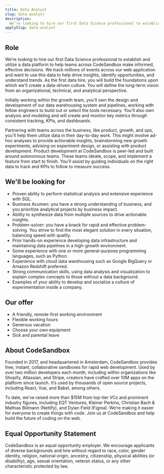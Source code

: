 ```yaml
---
title: Data Analyst
slug: data-analyst
description:
  We’re looking to hire our first Data Science professional to establish and utilize a data platform to help teams across CodeSandbox make informed, effective decisions.
applySlug: data-analyst
---
```


## Role

We’re looking to hire our first Data Science professional to establish and utilize a data platform to help teams across CodeSandbox make informed, effective decisions. We track millions of events across our web application and want to use this data to help drive insights, identify opportunities, and understand trends. As the first data hire, you will build the foundations upon which we'll create a data-driven culture. You will define the long-term vision from an organizational, technical, and analytical perspective.

Initially working within the growth team, you'll own the design and development of our data warehousing system and pipelines, working with fellow engineers to build out or select the tools necessary. You'll also own analysis and modeling and will create and monitor key metrics through consistent tracking, KPIs, and dashboards.

Partnering with teams across the business, like product, growth, and ops, you'll help them utilize data in their day-to-day work. This might involve ad-hoc analyses to provide actionable insights, brainstorming new growth experiments, advising on experiment design, or assisting with product development. Product development at CodeSandbox is peer-led and built around autonomous teams. These teams ideate, scope, and implement a feature from start to finish. You'll assist by guiding individuals on the right data to track and KPIs to follow to measure success.

## We'll be looking for

- Proven ability to perform statistical analysis and extensive experience with SQL.
- Business Acumen: you have a strong understanding of business, and you prioritize analytical projects by business impact.
- Ability to synthesize data from multiple sources to drive actionable insights.
- Problem-solver: you have a knack for rapid and effective problem-solving. You strive to find the most elegant solution in every situation, balancing speed with quality.
- Prior hands-on experience developing data infrastructure and maintaining data pipelines in a high-growth environment.
- Some experience with one or more general-purpose programming languages, such as Python.
- Experience with cloud data warehousing such as Google BigQuery or Amazon Redshift preferred.
- Strong communication skills, using data analysis and visualization to explain complex concepts to those without a data background.
- Examples of your ability to develop and socialize a culture of experimentation inside a company.

## Our offer

- A friendly, remote-first working environment
- Flexible working hours
- Generous vacation
- Choose your own equipment  
- Sick and parental leave

## About CodeSandbox

Founded in 2017, and headquartered in Amsterdam, CodeSandbox provides free, instant, collaborative sandboxes for rapid web development. Used by over two million developers each month, including within organizations like Shopify, Atlassian, and Stripe, creators have crafted over 10M apps on the platform since launch. It’s used by thousands of open source projects, including React, Vue, and Babel, among others.

To date, we’ve raised more than $15M from top-tier VCs and prominent industry figures, including EQT Ventures, Kleiner Perkins, Christian Bach & Mathias Biilmann (Netlify), and Dylan Field (Figma). We’re making it easier for everyone to create things with code. Join us at CodeSandbox and help build the future of coding on the web.

## Equal Opportunity Statement

CodeSandbox is an equal opportunity employer. We encourage applicants of diverse backgrounds and hire without regard to race, color, gender identity, religion, national origin, ancestry, citizenship, physical abilities (or disability), age, sexual orientation, veteran status, or any other characteristic protected by law.